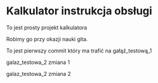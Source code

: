# Kalkulator instrukcja obsługi

To jest prosty projekt kalkulatora

Robimy go przy okazji nauki gita.

To jest pierwszy commit który ma trafić na gałąź_testową_1

galaz_testowa_2 zmiana 1

galaz_testowa_2 zmiana 2